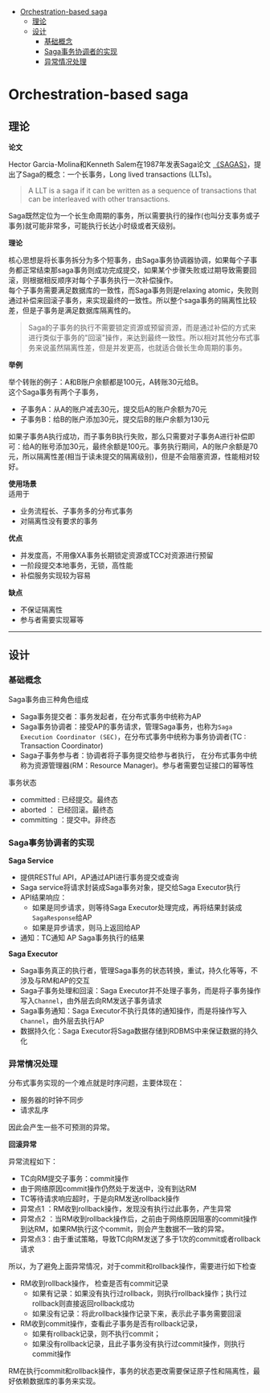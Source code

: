 - [Orchestration-based saga](#orchestration-based-saga)
  - [理论](#理论)
  - [设计](#设计)
    - [基础概念](#基础概念)
    - [Saga事务协调者的实现](#saga事务协调者的实现)
    - [异常情况处理](#异常情况处理)

# Orchestration-based saga



## 理论



**论文**

Hector Garcia-Molina和Kenneth Salem在1987年发表Saga论文 [《SAGAS》](https://www.cs.princeton.edu/research/techreps/TR-070-87)，提出了Saga的概念：一个长事务，Long lived transactions (LLTs)。

> A LLT is a saga if it can be written as a sequence of transactions that can be interleaved with other transactions. 



Saga既然定位为一个长生命周期的事务，所以需要执行的操作(也叫分支事务或子事务)就可能非常多，可能执行长达小时级或者天级别。   



**理论**

核心思想是将长事务拆分为多个短事务，由Saga事务协调器协调，如果每个子事务都正常结束那saga事务则成功完成提交，如果某个步骤失败或过期导致需要回滚，则根据相反顺序对每个子事务执行一次补偿操作。   
每个子事务需要满足数据库的一致性，而Saga事务则是relaxing atomic，失败则通过补偿来回滚子事务，来实现最终的一致性。所以整个saga事务的隔离性比较差，但是子事务是满足数据库隔离性的。


> Saga的子事务的执行不需要锁定资源或预留资源，而是通过补偿的方式来进行类似于事务的"回滚"操作，来达到最终一致性。所以相对其他分布式事务来说虽然隔离性差，但是并发更高，也就适合做长生命周期的事务。     



**举例**

举个转账的例子：A和B账户余额都是100元，A转账30元给B。  
这个Saga事务有两个子事务，

- 子事务A：从A的账户减去30元，提交后A的账户余额为70元
- 子事务B：给B的账户添加30元，提交后B的账户余额为130元

如果子事务A执行成功，而子事务B执行失败，那么只需要对子事务A进行补偿即可：给A的账号添加30元，最终余额是100元。事务执行期间，A的账户余额是70元，所以隔离性差(相当于读未提交的隔离级别)，但是不会阻塞资源，性能相对较好。



**使用场景**   
适用于
- 业务流程长、子事务多的分布式事务
- 对隔离性没有要求的事务


**优点**
- 并发度高，不用像XA事务长期锁定资源或TCC对资源进行预留
- 一阶段提交本地事务，无锁，高性能
- 补偿服务实现较为容易



**缺点**

- 不保证隔离性
- 参与者需要实现幂等


---------------

## 设计


### 基础概念

Saga事务由三种角色组成

- Saga事务提交者：事务发起者，在分布式事务中统称为AP
- Saga事务协调者：接受AP的事务请求，管理Saga事务，也称为`Saga Execution Coordinator (SEC)`，在分布式事务中统称为事务协调者(TC : Transaction Coordinator)
- Saga子事务参与者：协调者将子事务提交给参与者执行， 在分布式事务中统称为资源管理器(RM：Resource Manager)。参与者需要包证接口的幂等性



事务状态

- committed : 已经提交。最终态
- aborted ： 已经回滚。最终态
- committing ：提交中。非终态



### Saga事务协调者的实现

**Saga Service**

- 提供RESTful API，AP通过API进行事务提交或查询
- Saga service将请求封装成Saga事务对象，提交给Saga Executor执行
- API结果响应：
  - 如果是同步请求，则等待Saga Executor处理完成，再将结果封装成`SagaResponse`给AP
  - 如果是异步请求，则马上返回给AP
- 通知：TC通知 AP Saga事务执行的结果



**Saga Executor**

- Saga事务真正的执行者，管理Saga事务的状态转换，重试，持久化等等，不涉及与RM和AP的交互
- Saga子事务处理和回滚：Saga Executor并不处理子事务，而是将子事务操作写入`Channel`，由外层去向RM发送子事务请求
- Saga事务通知：Saga Executor不执行具体的通知操作，而是将操作写入`Channel`，由外层去执行AP
- 数据持久化：Saga Executor将Saga数据存储到RDBMS中来保证数据的持久化



### 异常情况处理

分布式事务实现的一个难点就是时序问题，主要体现在：

- 服务器的时钟不同步
- 请求乱序

因此会产生一些不可预测的异常。



**回滚异常**

异常流程如下：

- TC向RM提交子事务：commit操作
- 由于网络原因commit操作仍然处于发送中，没有到达RM
- TC等待请求响应超时，于是向RM发送rollback操作
- 异常点1 ：RM收到rollback操作，发现没有执行过此事务，产生异常
- 异常点2 ：当RM收到rollback操作后，之前由于网络原因阻塞的commit操作到达RM，如果RM执行这个commit，则会产生数据不一致的异常。
- 异常点3：由于重试策略，导致TC向RM发送了多于1次的commit或者rollback请求



所以，为了避免上面异常情况，对于commit和rollback操作，需要进行如下检查

- RM收到rollback操作， 检查是否有commit记录
  - 如果有记录：如果没有执行过rollback，则执行rollback操作；执行过rollback则直接返回rollback成功
  - 如果没有记录：将此rollback操作记录下来，表示此子事务需要回滚
- RM收到commit操作，查看此子事务是否有rollback记录，
  - 如果有rollback记录，则不执行commit；
  - 如果没有rollback记录，且此子事务没有执行过commit操作，则执行commit操作

RM在执行commit和rollback操作，事务的状态更改需要保证原子性和隔离性，最好依赖数据库的事务来实现。


